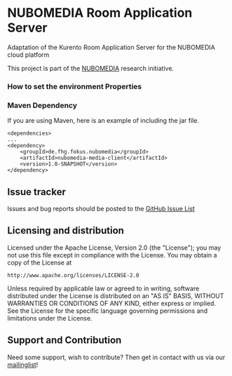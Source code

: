 # NUBOMEDIA Room Application Server

Adaptation of the Kurento Room Application Server for the NUBOMEDIA cloud platform

This project is part of the [NUBOMEDIA](http://www.nubomedia.eu/) research initiative.


### How to set the environment Properties



### Maven Dependency 
If you are using Maven, here is an example of including the jar file.
	
```
<dependencies>
...
<dependency>
	<groupId>de.fhg.fokus.nubomedia</groupId>
	<artifactId>nubomedia-media-client</artifactId>
	<version>1.0-SNAPSHOT</version>
</dependency>
```


Issue tracker
-------------

Issues and bug reports should be posted to the [GitHub Issue List](https://github.com/fhg-fokus-nubomedia/nubomedia-room/issues)

Licensing and distribution
--------------------------

Licensed under the Apache License, Version 2.0 (the "License");
you may not use this file except in compliance with the License.
You may obtain a copy of the License at

    http://www.apache.org/licenses/LICENSE-2.0

Unless required by applicable law or agreed to in writing, software
distributed under the License is distributed on an "AS IS" BASIS,
WITHOUT WARRANTIES OR CONDITIONS OF ANY KIND, either express or implied.
See the License for the specific language governing permissions and
limitations under the License.

Support and Contribution
-------------------------

Need some support, wish to contribute? Then get in contact with us via our [mailinglist](mailto:nubomedia@fokus.fraunhofer.de)!
